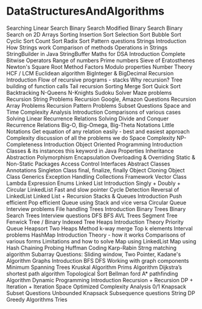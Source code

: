 # DataStructuresAndAlgorithms
Searching
Linear Search
Binary Search
Modified Binary Search
Binary Search on 2D Arrays
Sorting
Insertion Sort
Selection Sort
Bubble Sort
Cyclic Sort
Count Sort
Radix Sort
Pattern questions
Strings
Introduction
How Strings work
Comparison of methods
Operations in Strings
StringBuilder in Java
StringBuffer
Maths for DSA
Introduction
Complete Bitwise Operators
Range of numbers
Prime numbers
Sieve of Eratosthenes
Newton's Square Root Method
Factors
Modulo properties
Number Theory
HCF / LCM
Euclidean algorithm
BigInteger & BigDecimal
Recursion
Introduction
Flow of recursive programs - stacks
Why recursion?
Tree building of function calls
Tail recursion
Sorting
Merge Sort
Quick Sort
Backtracking
N-Queens
N-Knights
Sudoku Solver
Maze problems
Recursion String Problems
Recursion Google, Amazon Questions
Recursion Array Problems
Recursion Pattern Problems
Subset Questions
Space and Time Complexity Analysis
Introduction
Comparisons of various cases
Solving Linear Recurrence Relations
Solving Divide and Conquer Recurrence Relations
Big-O, Big-Omega, Big-Theta Notations
Little Notations
Get equation of any relation easily - best and easiest approach
Complexity discussion of all the problems we do
Space Complexity
NP-Completeness Introduction
Object Oriented Programming
Introduction
Classes & its instances
this keyword in Java
Properties
Inheritance
Abstraction
Polymorphism
Encapsulation
Overloading & Overriding
Static & Non-Static
Packages
Access Control
Interfaces
Abstract Classes
Annotations
Singleton Class
final, finalize, finally
Object Cloning
Object Class
Generics
Exception Handling
Collections Framework
Vector Class
Lambda Expression
Enums
Linked List
Introduction
Singly + Doubly + Circular LinkedList
Fast and slow pointer
Cycle Detection
Reversal of LinkedList
Linked List + Recursion
Stacks & Queues
Introduction
Push efficient
Pop efficient
Queue using Stack and vice versa
Circular Queue
Interview problems
File handling
Trees
Introduction
Binary Trees
Binary Search Trees
Interview questions
DFS
BFS
AVL Trees
Segment Tree
Fenwick Tree / Binary Indexed Tree
Heaps
Introduction
Theory
Priority Queue
Heapsort
Two Heaps Method
k-way merge
Top k elements
Interval problems
HashMap
Introduction
Theory - how it works
Comparisons of various forms
Limitations and how to solve
Map using LinkedList
Map using Hash
Chaining
Probing
Huffman Coding
Karp-Rabin Strng matching algorithm
Subarray Questions: Sliding window, Two Pointer, Kadane's Algorithm
Graphs
Introduction
BFS
DFS
Working with graph components
Minimum Spanning Trees
Kruskal Algorithm
Prims Algorithm
Dijkstra’s shortest path algorithm
Topological Sort
Bellman ford
A* pathfinding Algorithm
Dynamic Programming
Introduction
Recursion + Recursion DP + Iteration + Iteration Space Optimized
Complexity Analysis
0/1 Knapsack
Subset Questions
Unbounded Knapsack
Subsequence questions
String DP
Greedy Algorithms
Tries
